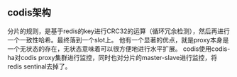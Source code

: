## codis架构
分片的规则，是基于redis的key进行CRC32的运算（循环冗余检测），然后再进行一个一致性哈希。最终落到一个slot上。
他有一个显著的优点，就是proxy本身是一个无状态的存在，无状态意味着可以很方便地进行水平扩展。
codis使用codis-ha对codis proxy集群进行监控，同时也对分片的master-slave进行监控，将redis sentinal去掉了。
